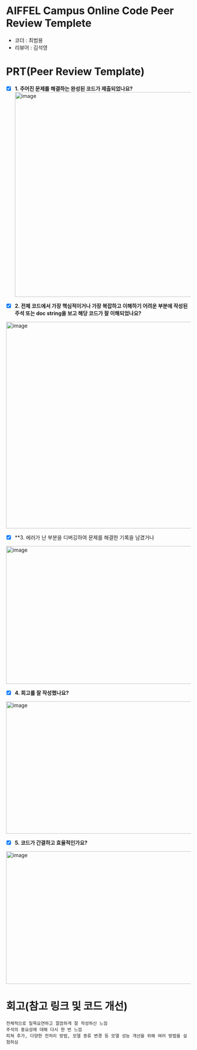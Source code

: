 # AIFFEL Campus Online Code Peer Review Templete
- 코더 : 최범용
- 리뷰어 : 김석영


# PRT(Peer Review Template)
- [x]  **1. 주어진 문제를 해결하는 완성된 코드가 제출되었나요?**
    <img width="943" height="559" alt="image" src="https://github.com/user-attachments/assets/10688977-2e78-4fbb-98e3-1ce9cf64cad9" />

    
- [x]  **2. 전체 코드에서 가장 핵심적이거나 가장 복잡하고 이해하기 어려운 부분에 작성된 주석 또는 doc string을 보고 해당 코드가 잘 이해되었나요?**
 <img width="881" height="564" alt="image" src="https://github.com/user-attachments/assets/3e576707-88ab-4781-93c3-81b2d1714cf7" />

- [x]  **3. 에러가 난 부분을 디버깅하여 문제를 해결한 기록을 남겼거나
<img width="669" height="376" alt="image" src="https://github.com/user-attachments/assets/b6c4a814-1c4e-4963-8319-8c92ec3ab6c6" />

- [x]  **4. 회고를 잘 작성했나요?**
 <img width="865" height="361" alt="image" src="https://github.com/user-attachments/assets/8c3eac24-ac40-4642-afee-badd8ec162b2" />

- [x]  **5. 코드가 간결하고 효율적인가요?**
  <img width="663" height="362" alt="image" src="https://github.com/user-attachments/assets/558c296c-bfee-40d6-ad4c-f81ee4604fac" />



# 회고(참고 링크 및 코드 개선)
```
전체적으로 일목요연하고 깔끔하게 잘 작성하신 느낌
주석의 중요성에 대해 다시 한 번 느낌
피쳐 추가, 다양한 전처리 방법, 모델 종류 변경 등 모델 성능 개선을 위해 여러 방법을 실험하심 
```
